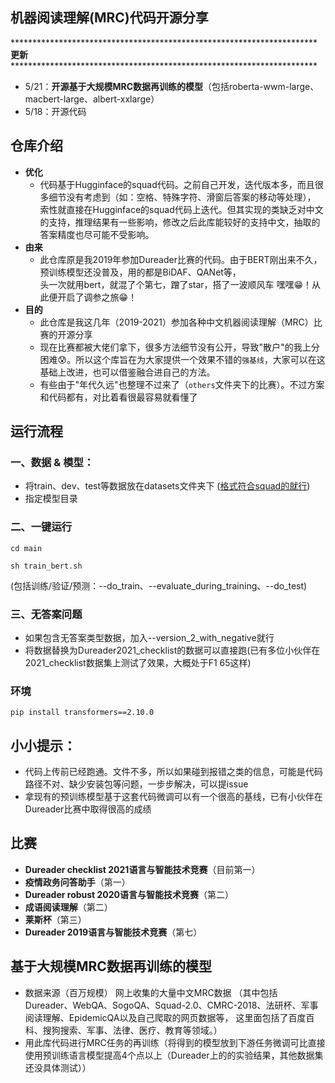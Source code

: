## 机器阅读理解(MRC)代码开源分享


********************************************************************** **更新** **********************************************************************
* 5/21：**开源基于大规模MRC数据再训练的模型**（包括roberta-wwm-large、macbert-large、albert-xxlarge）
* 5/18：开源代码


## 仓库介绍
* **优化**
  * 代码基于Hugginface的squad代码。之前自己开发，迭代版本多，而且很多细节没有考虑到（如：空格、特殊字符、滑窗后答案的移动等处理），<br>
    索性就直接在Hugginface的squad代码上迭代。但其实现的类缺乏对中文的支持，推理结果有一些影响，修改之后此库能较好的支持中文，抽取的答案精度也尽可能不受影响。
* **由来**
  * 此仓库原是我2019年参加Dureader比赛的代码。由于BERT刚出来不久，预训练模型还没普及，用的都是BiDAF、QANet等，<br>
    头一次就用bert，就混了个第七，蹭了star，搭了一波顺风车 嘿嘿😁！从此便开启了调参之旅😁！
* **目的**
  * 此仓库是我这几年（2019-2021）参加各种中文机器阅读理解（MRC）比赛的开源分享
  * 现在比赛都被大佬们拿下，很多方法细节没有公开，导致"散户"的我上分困难😰。所以这个库旨在为大家提供一个效果不错的`强基线`，大家可以在这基础上改进，也可以借鉴融合进自己的方法。
  * 有些由于"年代久远"也整理不过来了（`others`文件夹下的比赛）。不过方案和代码都有，对比着看很最容易就看懂了


## 运行流程

### 一、数据 & 模型：
* 将train、dev、test等数据放在datasets文件夹下 ([格式符合squad的就行](https://aistudio.baidu.com/aistudio/competition/detail/66))
* 指定模型目录

### 二、一键运行
```
cd main
```
```可修改脚本对应参数
sh train_bert.sh
```
(包括训练/验证/预测：--do_train、--evaluate_during_training、--do_test)

### 三、无答案问题
* 如果包含无答案类型数据，加入--version_2_with_negative就行
* 将数据替换为Dureader2021_checklist的数据可以直接跑(已有多位小伙伴在2021_checklist数据集上测试了效果，大概处于F1 65这样)

### 环境
```
pip install transformers==2.10.0 
```


## 小小提示：
* 代码上传前已经跑通。文件不多，所以如果碰到报错之类的信息，可能是代码路径不对、缺少安装包等问题，一步步解决，可以提issue
* 拿现有的预训练模型基于这套代码微调可以有一个很高的基线，已有小伙伴在Dureader比赛中取得很高的成绩


## 比赛

* **Dureader checklist 2021语言与智能技术竞赛**（目前第一）
* **疫情政务问答助手**（第一）
* **Dureader robust 2020语言与智能技术竞赛**（第二）
* **成语阅读理解**（第二）
* **莱斯杯**（第三）
* **Dureader 2019语言与智能技术竞赛**（第七）


## 基于大规模MRC数据再训练的模型
* 数据来源（百万规模）
  网上收集的大量中文MRC数据
  （其中包括 Dureader、WebQA、SogoQA、Squad-2.0、CMRC-2018、法研杯、军事阅读理解、EpidemicQA以及自己爬取的网页数据等，
  这里面包括了百度百科、搜狗搜索、军事、法律、医疗、教育等领域。）
* 用此库代码进行MRC任务的再训练（将得到的模型放到下游任务微调可比直接使用预训练语言模型提高4个点以上（Dureader上的的实验结果，其他数据集还没具体测试））
